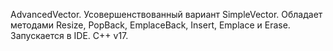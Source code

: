 AdvancedVector.
Усовершенствованный вариант SimpleVector.
Обладает методами Resize, PopBack, EmplaceBack, Insert, Emplace и Erase.
Запускается в IDE.
C++ v17.

